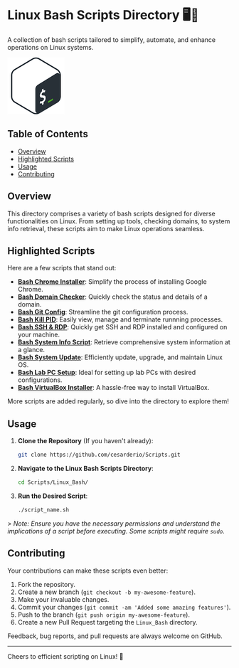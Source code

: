 # Linux Bash Scripts Directory 🖥️🐧

A collection of bash scripts tailored to simplify, automate, and enhance operations on Linux systems.

![Bash Banner Image](../assets/bash.png)

## Table of Contents

- [Overview](#overview)
- [Highlighted Scripts](#highlighted-scripts)
- [Usage](#usage)
- [Contributing](#contributing)

## Overview

This directory comprises a variety of bash scripts designed for diverse functionalities on Linux. From setting up tools, checking domains, to system info retrieval, these scripts aim to make Linux operations seamless.

## Highlighted Scripts

Here are a few scripts that stand out:

- **[Bash Chrome Installer](./Bash_Chrome/)**: Simplify the process of installing Google Chrome.
- **[Bash Domain Checker](./Bash_Dom_Check/)**: Quickly check the status and details of a domain.
- **[Bash Git Config](./Bash_Git_Config/)**: Streamline the git configuration process.
- **[Bash Kill PID](./Bash_Kill_PID/)**: Easily view, manage and terminate runnning processes.
- **[Bash SSH & RDP](./Bash_SSH_RDP/)**: Quickly get SSH and RDP installed and configured on your machine.
- **[Bash System Info Script](./Bash_Sys_Info/)**: Retrieve comprehensive system information at a glance.
- **[Bash System Update](./Bash_Sys_Update/)**: Efficiently update, upgrade, and maintain Linux OS.
- **[Bash Lab PC Setup](./Bash_Ubuntu_Lab/)**: Ideal for setting up lab PCs with desired configurations.
- **[Bash VirtualBox Installer](./Bash_VirtualBox/)**: A hassle-free way to install VirtualBox.

More scripts are added regularly, so dive into the directory to explore them!

## Usage

1. **Clone the Repository** (If you haven't already):

   ```bash
   git clone https://github.com/cesarderio/Scripts.git
   ```

2. **Navigate to the Linux Bash Scripts Directory**:

   ```bash
   cd Scripts/Linux_Bash/
   ```

3. **Run the Desired Script**:

   ```bash
   ./script_name.sh
   ```

*> Note: Ensure you have the necessary permissions and understand the implications of a script before executing. Some scripts might require `sudo`.*

## Contributing

Your contributions can make these scripts even better:

1. Fork the repository.
2. Create a new branch (`git checkout -b my-awesome-feature`).
3. Make your invaluable changes.
4. Commit your changes (`git commit -am 'Added some amazing features'`).
5. Push to the branch (`git push origin my-awesome-feature`).
6. Create a new Pull Request targeting the `Linux_Bash` directory.

Feedback, bug reports, and pull requests are always welcome on GitHub.

---

Cheers to efficient scripting on Linux! 🚀
